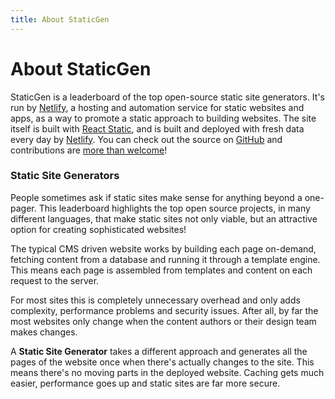 ```yaml
---
title: About StaticGen
---
```


# About StaticGen

StaticGen is a leaderboard of the top open-source static site generators. It's run by [Netlify](https://www.netlify.com), a hosting and automation service for static websites and apps, as a way to promote a static approach to building websites. The site itself is built with [React Static](https://react-static.js.org), and is built and deployed with fresh data every day by [Netlify](https://www.netlify.com/). You can check out the source on [GitHub](https://github.com/netlify/staticgen) and contributions are [more than welcome](/contribute)!

### Static Site Generators

People sometimes ask if static sites make sense for anything beyond a one-pager. This leaderboard highlights the top open source projects, in many different languages, that make static sites not only viable, but an attractive option for creating sophisticated websites!

The typical CMS driven website works by building each page on-demand, fetching content from a database and running it through a template engine. This means each page is assembled from templates and content on each request to the server.

For most sites this is completely unnecessary overhead and only adds complexity, performance problems and security issues. After all, by far the most websites only change when the content authors or their design team makes changes.

A **Static Site Generator** takes a different approach and generates all the pages of the website once when there's actually changes to the site. This means there's no moving parts in the deployed website. Caching gets much easier, performance goes up and static sites are far more secure.

